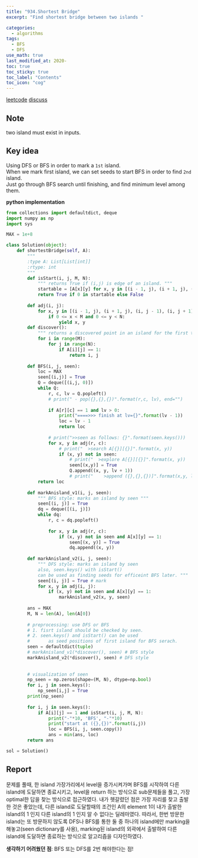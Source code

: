 ```yaml
---
title: "934.Shortest Bridge"
excerpt: "Find shortest bridge between two islands "

categories:
  - algorithms
tags:
  - BFS
  - DFS
use_math: true
last_modified_at: 2020-
toc: true
toc_sticky: true
toc_label: "Contents"
toc_icon: "cog"
---
```


[leetcode](https://leetcode.com/problems/shortest-bridge/)
[discuss](https://leetcode.com/problems/shortest-bridge/discuss/189440/Python-concise-DFS-and-BFS-in-1-solution)

## Note
two island must exist in inputs.

## Key idea
Using DFS or BFS  in order to mark a `1st` island.  
When we mark first island, we can set seeds to start BFS in order to find `2nd` island.  
Just go through BFS search until finishing, and find minimum level among them.

**python implementation**

```python
from collections import defaultdict, deque 
import numpy as np
import sys

MAX = 1e+8

class Solution(object):
    def shortestBridge(self, A):
        """
        :type A: List[List[int]]
        :rtype: int
        """
        def isStart(i, j, M, N):
            """ returns True if (i,j) is edge of an island. """
            startable = [A[x][y] for x, y in [(i - 1, j), (i + 1, j), (i, j - 1), (i, j + 1)] if 0 <= x < M and 0 <= y < N]
            return True if 0 in startable else False
        
        def adj(i, j):
            for x, y in [(i - 1, j), (i + 1, j), (i, j - 1), (i, j + 1)]:                            
                if 0 <= x < M and 0 <= y < N:
                    yield x, y
        def discover():
            """ returns a discovered point in an island for the first time. """
            for i in range(M):
                for j in range(N):
                    if A[i][j] == 1:
                        return i, j
                    
        def BFS(i, j, seen):
            loc = MAX
            seen[(i,j)] = True 
            Q = deque([(i,j, 0)])
            while Q:
                r, c, lv = Q.popleft()
                # print(" - pop({},{},{})".format(r,c, lv), end="")
                
                if A[r][c] == 1 and lv > 0:
                    print("====>>> finish at lv={}".format(lv - 1))
                    loc = lv - 1 
                    return loc
                
                # print(">>seen as follows: {}".format(seen.keys()))
                for x, y in adj(r, c):
                    # print("  >search A[{}][{}]".format(x, y))
                    if (x, y) not in seen:
                        # print("  >explore A[{}][{}]".format(x, y))
                        seen[(x,y)] = True
                        Q.append((x, y, lv + 1))
                        # print("    >append ({},{},{})]".format(x,y, lv+1))
            return loc
        
        def markAnisland_v1(i, j, seen):
            """ BFS style: marks an island by seen """
            seen[(i, j)] = True
            dq = deque([(i, j)])
            while dq:
                r, c = dq.popleft()
                
                for x, y in adj(r, c):
                    if (x, y) not in seen and A[x][y] == 1:
                        seen[(x, y)] = True
                        dq.append((x, y))
        
        def markAnisland_v2(i, j, seen):
            """ DFS style: marks an island by seen 
            also, seen.keys() with isStart() 
            can be used as finding seeds for efficeint BFS later. """
            seen[(i, j)] = True # mark
            for x, y in adj(i, j):
                if (x, y) not in seen and A[x][y] == 1:
                    markAnisland_v2(x, y, seen)
            
        ans = MAX
        M, N = len(A), len(A[0])
        
        # preprocessing: use DFS or BFS
        # 1. fisrt island should be checked by seen.
        # 2. seen.keys() and isStart() can be used 
        # 		as seed positions of first island for BFS serach.
        seen = defaultdict(tuple)
        # markAnisland_v1(*discover(), seen) # BFS style
        markAnisland_v2(*discover(), seen) # DFS style
    
        
        # visualization of seen 
        np_seen = np.zeros(shape=(M, N), dtype=np.bool)
        for i, j in seen.keys():
            np_seen[i,j] = True
        print(np_seen)
        
        for i, j in seen.keys():
            if A[i][j] == 1 and isStart(i, j, M, N):
                print("-"*10, 'BFS', "-"*10)
                print("start at ({},{})".format(i,j))
                loc = BFS(i, j, seen.copy())          
                ans = min(ans, loc)
        return ans 

sol = Solution()
```

## Report 
  문제를 풀때,  한  island 가장가리에서 level을 증가시켜가며 BFS를 시작하여 다른 island에 도달하면 종료시키고, level을 return 하는 방식으로 sub문제들을 풀고, 가장 optimal한 답을 찾는 방식으로 접근하였다.
 내가 헷갈렸던 점은 가장 자리를 찾고 출발한 것은 좋았는데, 다른 island로 도달할때의 조건인 A의  element 1이 내가 출발한 island의 1 인지 다른 island의 1 인지 알 수 없다는 딜레마였다. 
 따라서, 한번 방문한 island는 또 방문하지 않도록  DFS나 BFS를 통한 둘 중 하나의 island에만 marking을 해놓고(seen dictionary를 사용), marking된 island의 외곽에서 출발하여 다른 island에 도달하면 종료하는 방식으로 알고리즘을 디자인하였다.

**생각하기 어려웠던 점**: BFS 또는 DFS를 2번 해야한다는 점!

























